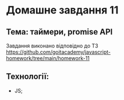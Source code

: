 # Домашне завдання 11
## Тема: таймери, promise API

Завдання виконано відповідно до ТЗ https://github.com/goitacademy/javascript-homework/tree/main/homework-11

## Технології:
- JS;
